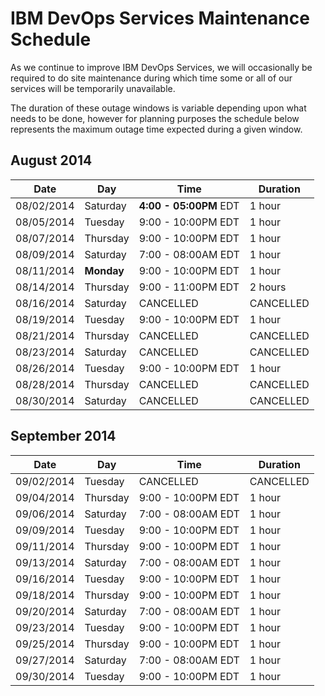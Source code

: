 # IBM DevOps Services Maintenance Schedule

As we continue to improve IBM DevOps Services, we will occasionally be required to do site maintenance during which time some or all of our services will be temporarily unavailable.

The duration of these outage windows is variable depending upon what needs to be done,  however for planning purposes the schedule below represents the maximum outage time expected during a given window.

## August 2014

| Date       | Day      | Time                | Duration |
|------------|----------|---------------------|----------|
| 08/02/2014 | Saturday | **4:00 - 05:00PM** EDT | 1 hour   |
| 08/05/2014 | Tuesday  | 9:00 - 10:00PM EDT  | 1 hour   |
| 08/07/2014 | Thursday | 9:00 - 10:00PM EDT  | 1 hour   |
| 08/09/2014 | Saturday | 7:00 - 08:00AM EDT  | 1 hour   |
| 08/11/2014 | **Monday**  | 9:00 - 10:00PM EDT  | 1 hour   |
| 08/14/2014 | Thursday | 9:00 - 11:00PM EDT  | 2 hours  |
| 08/16/2014 | Saturday | CANCELLED | CANCELLED   |
| 08/19/2014 | Tuesday  | 9:00 - 10:00PM EDT  | 1 hour   |
| 08/21/2014 | Thursday | CANCELLED  | CANCELLED   |
| 08/23/2014 | Saturday | CANCELLED  | CANCELLED   |
| 08/26/2014 | Tuesday  | 9:00 - 10:00PM EDT  | 1 hour   |
| 08/28/2014 | Thursday | CANCELLED  | CANCELLED  	|
| 08/30/2014 | Saturday | CANCELLED  | CANCELLED  |


## September 2014

| Date       | Day      | Time                | Duration |
|------------|----------|---------------------|----------|
| 09/02/2014 | Tuesday  | CANCELLED  | CANCELLED   |
| 09/04/2014 | Thursday | 9:00 - 10:00PM EDT  | 1 hour   |
| 09/06/2014 | Saturday | 7:00 - 08:00AM EDT  | 1 hour   |
| 09/09/2014 | Tuesday  | 9:00 - 10:00PM EDT  | 1 hour   |
| 09/11/2014 | Thursday | 9:00 - 10:00PM EDT  | 1 hour   |
| 09/13/2014 | Saturday | 7:00 - 08:00AM EDT  | 1 hour   |
| 09/16/2014 | Tuesday  | 9:00 - 10:00PM EDT  | 1 hour   |
| 09/18/2014 | Thursday | 9:00 - 10:00PM EDT  | 1 hour   |
| 09/20/2014 | Saturday | 7:00 - 08:00AM EDT  | 1 hour   |
| 09/23/2014 | Tuesday  | 9:00 - 10:00PM EDT  | 1 hour   |
| 09/25/2014 | Thursday | 9:00 - 10:00PM EDT  | 1 hour   |
| 09/27/2014 | Saturday | 7:00 - 08:00AM EDT  | 1 hour   |
| 09/30/2014 | Tuesday  | 9:00 - 10:00PM EDT  | 1 hour   |
